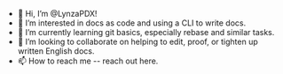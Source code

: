 - 👋 Hi, I’m @LynzaPDX!
- 👀 I’m interested in docs as code and using a CLI to write docs.
- 🌱 I’m currently learning git basics, especially rebase and similar tasks.
- 💞️ I’m looking to collaborate on helping to edit, proof, or tighten up written English docs.
- 📫 How to reach me -- reach out here.

<!---
LynzaPDX/LynzaPDX is a ✨ special ✨ repository because its `README.md` (this file) appears on your GitHub profile.
You can click the Preview link to take a look at your changes.
--->

